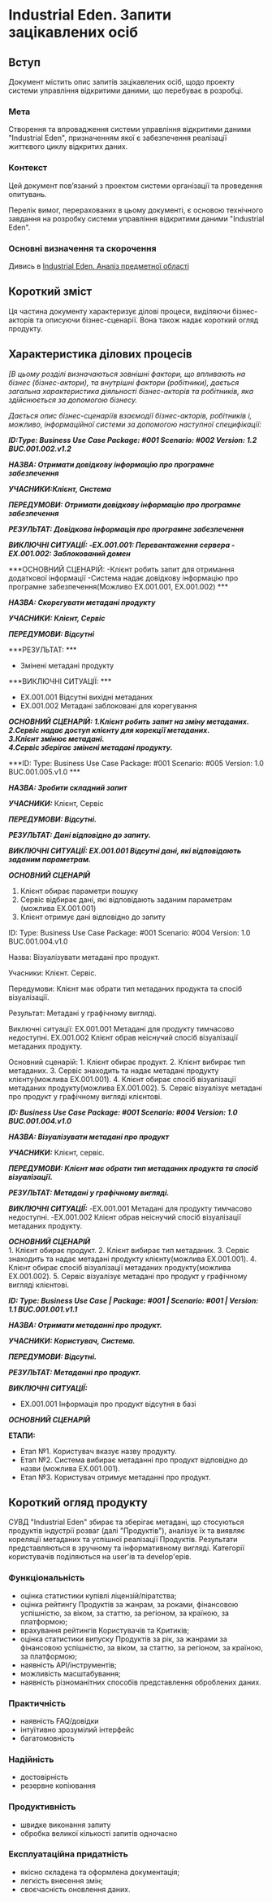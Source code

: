 # Industrial Eden. Запити зацікавлених осіб

## Вступ

Документ містить опис запитів зацікавлених осіб, щодо проекту системи управління відкритими даними, що перебуває в розробці.

### Мета

Створення та впровадження системи управління відкритими даними "Industrial Eden", призначенням якої є забезпечення реалізації життєвого циклу відкритих даних.

### Контекст

Цей документ пов’язаний з проектом системи організації та проведення опитувань.

Перелік вимог, перерахованих в цьому документі, є основою технічного завдання на розробку системи управління відкритими даними "Industrial Eden".

### Основні визначення та скорочення

Дивись в [Industrial Eden. Аналіз предметної області](https://github.com/e-andrew/Industrial_Eden/blob/e-andrew/docs/requirements/state-of-the-art.md)

## Короткий зміст

Ця частина документу характеризує ділові процеси, виділяючи бізнес-акторів та описуючи бізнес-сценарії. Вона також надає короткий огляд продукту.

## Характеристика ділових процесів

*[В цьому розділі визначаються зовнішні фактори, що впливають на бізнес (бізнес-актори),
та внутрішні фактори (робітники), дається загальна характеристика діяльності бізнес-акторів
та робітників, яка здійснюється за допомогою бізнесу.*

*Дається опис бізнес-сценаріїв взаємодії бізнес-акторів, робітників і, можливо, інформаційної системи за допомогою наступної
специфікації:*

   
***ID:Type: Business Use Case Package: #001 Scenario: #002 Version: 1.2
BUC.001.002.v1.2***

***НАЗВА: Отримати довідкову інформацію про програмне забезпечення***
    

***УЧАСНИКИ:Клієнт, Система***

***ПЕРЕДУМОВИ: Отримати довідкову інформацію про програмне забезпечення***

***РЕЗУЛЬТАТ: Довідкова інформація про програмне забезпечення***

***ВИКЛЮЧНІ СИТУАЦІЇ:
	-EX.001.001: Перевантаження сервера
	-EX.001.002: Заблокований домен***

***ОСНОВНИЙ СЦЕНАРІЙ: 
	-Клієнт робить запит для отримання додаткової інформації
	-Система надає довідкову інформацію про програмне забезпечення(Можливо EX.001.001, EX.001.002)
***</br>


***НАЗВА: Скорегувати метадані продукту***
    
***УЧАСНИКИ: Клієнт, Сервіс***

***ПЕРЕДУМОВИ: Відсутні***

***РЕЗУЛЬТАТ: ***
  - Змінені метадані продукту

***ВИКЛЮЧНІ СИТУАЦІЇ: ***
  - EX.001.001 Відсутні вихідні метаданих
  - EX.001.002 Метадані заблоковані для корегування 

***ОСНОВНИЙ СЦЕНАРІЙ: 1.Клієнт робить запит на зміну метаданих.</br>
                      2.Сервіс надає доступ клієнту для корекції метаданих.</br>
                      3.Клієнт змінює метадані.</br>
                      4.Сервіс зберігає змінені метадані продукту.***</br>


***ID: Type: Business Use Case Package: #001 Scenario: #005 Version: 1.0
BUC.001.005.v1.0 ***

***НАЗВА: Зробити складний запит***

***УЧАСНИКИ:***
  Клієнт, Сервіс

***ПЕРЕДУМОВИ: Відсутні.***

***РЕЗУЛЬТАТ: Дані відповідно до запиту.***

***ВИКЛЮЧНІ СИТУАЦІЇ: EX.001.001 Відсутні дані, які відповідають заданим параметрам.***

***ОСНОВНИЙ СЦЕНАРІЙ***
  1. Клієнт обирає параметри пошуку</br>
  2. Сервіс відбирає дані, які відповідають заданим параметрам (можлива EX.001.001)</br>
  3. Клієнт отримує дані відповідно до запиту</br>


ІD: Type: Business Use Case Package: #001 Scenario: #004 Version: 1.0 
	BUC.001.004.v1.0

Назва:  Візуалізувати метадані про продукт.

Учасники: Клієнт. Сервіс.

Передумови: Клієнт має обрати тип метаданих продукта та спосіб візуалізації.

Результат: Метадані у графічному вигляді.

Виключні ситуації:  EX.001.001 Метадані для продукту тимчасово недоступні.
					EX.001.002 Клієнт обрав неіснучий спосіб візуалізації метаданих продукту. 
			

Основний сценарій:  1. Клієнт обирає продукт.
					2. Клієнт вибирає тип метаданих.
					3. Сервіс знаходить та надає метадані продукту клієнту(можлива EX.001.001).
					4. Клієнт обирає спосіб візуалізації метаданих продукту(можлива EX.001.002).
					5. Сервіс візуалізує метадані про продукт у графічному вигляді клієнтові. 
   

***ID: Business Use Case Package: #001 Scenario: #004 Version: 1.0 
	BUC.001.004.v1.0***

***НАЗВА: Візуалізувати метадані про продукт***
    
***УЧАСНИКИ:***
	Клієнт, сервіс.

***ПЕРЕДУМОВИ: Клієнт має обрати тип метаданих продукта та спосіб візуалізації.***

***РЕЗУЛЬТАТ: Метадані у графічному вигляді.***

***ВИКЛЮЧНІ СИТУАЦІЇ:***
 	-EX.001.001 Метадані для продукту тимчасово недоступні.
	-EX.001.002 Клієнт обрав неіснучий спосіб візуалізації метаданих продукту. 

***ОСНОВНИЙ СЦЕНАРІЙ***</br>
	1. Клієнт обирає продукт.
	2. Клієнт вибирає тип метаданих.
	3. Сервіс знаходить та надає метадані продукту клієнту(можлива EX.001.001).
	4. Клієнт обирає спосіб візуалізації метаданих продукту(можлива EX.001.002).
	5. Сервіс візуалізує метадані про продукт у графічному вигляді клієнтові. </br>


***ID: Type: Business Use Case | Package: #001 | Scenario: #001 | Version: 1.1
    BUC.001.001.v1.1***

***НАЗВА: Отримати метаданні про продукт.***
    
***УЧАСНИКИ: Користувач, Система.***

***ПЕРЕДУМОВИ: Відсутні.***

***РЕЗУЛЬТАТ: Метаданні про продукт.***

***ВИКЛЮЧНІ СИТУАЦІЇ:***
  - EX.001.001 Інформація про продукт відсутня в базі

***ОСНОВНИЙ СЦЕНАРІЙ***</br>

**ЕТАПИ:**
  - Етап №1. Користувач вказує назву продукту.</br>
  - Етап №2. Система вибирає метаданні про продукт відповідно до назви (можлива EX.001.001).</br>
  - Етап №3. Користувач отримує метаданні про продукт.</br>


## Короткий огляд продукту

СУВД "Industrial Eden" збирає та зберігає метадані, що стосуються продуктів індустрії розваг (далі "Продуктів"), аналізує їх та виявляє кореляції метаданих та успішної реалізації Продуктів. Результати представляються в зручному та інформативному вигляді. Категорії користувачів поділяються на user'ів та develop'ерів.

### Функціональність
  - оцінка статистики купівлі ліцензій/піратства;
  - оцінка рейтингу Продуктів за жанрам, за роками, фінансовою успішністю, за віком, за статтю, за регіоном, за країною, за платформою;
  - врахування рейтингів Користувачів та Критиків;
  - оцінка статистики випуску Продуктів за рік, за жанрами за фінансовою успішністю, за віком, за статтю, за регіоном, за країною, за платформою;
  - наявність API/інструментів;
  - можливість масштабування;
  - наявність різноманітних способів представлення оброблених даних.

### Практичність
  - наявність FAQ/довідки
  - інтуїтивно зрозумілий інтерфейс
  - багатомовність

### Надійність
  - достовірність
  - резервне копіювання

### Продуктивність
  - швидке виконання запиту
  - обробка великої кількості запитів одночасно

### Експлуатаційна придатність
  - якісно складена та оформлена документація;
  - легкість внесення змін;
  - своєчасність оновлення даних.
